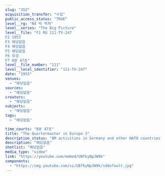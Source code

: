 ```yaml
---
slug: "352"
acquisition_transfer: "수집"
public_access_status: "TRUE"
level__rg: "R4 빅 픽쳐"
level__series: "The Big Picture"
level__file: "F1 RG 111-TV-247
F2 1953
F3 해당없음
F4 해당없음
F5 해당없음
F6 유성
F7 8분 47초"
level__file_number: "111"
level__local_identifier: "111-TV-247"
date: "1953"
venues: 
  - "해당없음"
sources: 
  - "해당없음"
creators: 
  - "해당없음"
subjects: 
  - "해당없음"
tags: 
  - "해당없음"

time_courts: "8분 47초"
title: "The Quartermaster in Europe 3"
description_status: "QM activities in Germany and other NATO countries as well as training to take their place in the fornt lines if needed."
description: "해당없음"
shotlist: "해당없음"
media_type: "video"
link: "https://youtube.com/embed/UBfkyNpJW9k"
components: 
  - "https://img.youtube.com/vi/UBfkyNpJW9k/sddefault.jpg"
---
```

